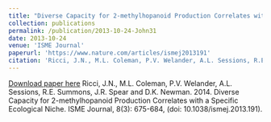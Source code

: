 ```yaml
---
title: "Diverse Capacity for 2-methylhopanoid Production Correlates with a Specific Ecological Niche"
collection: publications
permalink: /publication/2013-10-24-John31
date: 2013-10-24
venue: 'ISME Journal'
paperurl: 'https://www.nature.com/articles/ismej2013191'
citation: 'Ricci, J.N., M.L. Coleman, P.V. Welander, A.L. Sessions, R.E. Summons, J.R. Spear and D.K. Newman.  2014.  Diverse Capacity for 2-methylhopanoid Production Correlates with a Specific Ecological Niche.  ISME Journal, 8(3): 675-684, (doi: 10.1038/ismej.2013.191).'
---
```


<a href='https://www.nature.com/articles/ismej2013191'>Download paper here</a>
Ricci, J.N., M.L. Coleman, P.V. Welander, A.L. Sessions, R.E. Summons, J.R. Spear and D.K. Newman.  2014.  Diverse Capacity for 2-methylhopanoid Production Correlates with a Specific Ecological Niche.  ISME Journal, 8(3): 675-684, (doi: 10.1038/ismej.2013.191).
